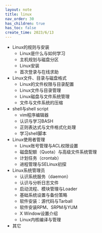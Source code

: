 ```yaml
---
layout: note
title: linux
nav_order: 30
has_children: true
has_toc: false
create_time: 2023/6/13
---
```


- Linux的规则与安装
    - Linux是什么与如何学习
    - 主机规划与磁盘分区
    - Linux安装
    - 首次登录与在线求助
- Linux文件、目录与磁盘格式
    - Linux的文件权限与目录配置
    - Linux文件与目录管理
    - Linux磁盘与文件系统管理
    - 文件与文件系统的压缩
- shell与shell script
    - vim程序编辑器
    - 认识与学习BASH
    - 正则表达式与文件格式化处理
    - 学习shell脚本
- Linux使用者管理
    - Linux账号管理与ACL权限设置
    - 磁盘配额（Quota）与高级文件系统管理
    - 计划任务（crontab）
    - 进程管理与SELinux初探
- Linux系统管理员
    - 认识系统服务（daemon）
    - 认识与分析日志文件
    - 启动流程、模块管理与Loader
    - 基础系统设置与备份策略
    - 软件安装：源代码与Tarball
    - 软件安装RPM、SRPM与YUM
    - X Window设置介绍
    - Linux内核编译与管理
- 其它
